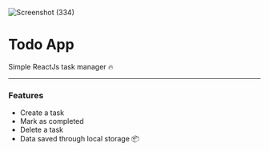 ![Screenshot (334)](https://user-images.githubusercontent.com/49230384/132123868-e1895a4e-dab2-4a8e-9d2e-f44463479e09.png)


# Todo App
Simple ReactJs task manager 🔥

---

### Features

- Create a task
- Mark as completed
- Delete a task
- Data saved through local storage 📦
